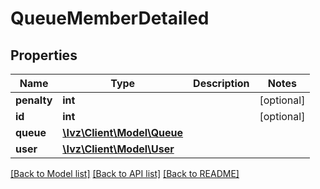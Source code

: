 # QueueMemberDetailed

## Properties
Name | Type | Description | Notes
------------ | ------------- | ------------- | -------------
**penalty** | **int** |  | [optional] 
**id** | **int** |  | [optional] 
**queue** | [**\Ivz\Client\Model\Queue**](Queue.md) |  | 
**user** | [**\Ivz\Client\Model\User**](User.md) |  | 

[[Back to Model list]](../README.md#documentation-for-models) [[Back to API list]](../README.md#documentation-for-api-endpoints) [[Back to README]](../README.md)


